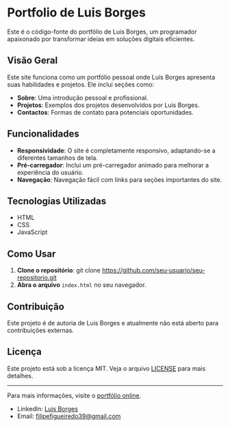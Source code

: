 # Portfolio de Luis Borges

Este é o código-fonte do portfólio de Luis Borges, um programador apaixonado por transformar ideias em soluções digitais eficientes.

## Visão Geral

Este site funciona como um portfólio pessoal onde Luis Borges apresenta suas habilidades e projetos. Ele inclui seções como:

- **Sobre**: Uma introdução pessoal e profissional.
- **Projetos**: Exemplos dos projetos desenvolvidos por Luis Borges.
- **Contactos**: Formas de contato para potenciais oportunidades.

## Funcionalidades

- **Responsividade**: O site é completamente responsivo, adaptando-se a diferentes tamanhos de tela.
- **Pré-carregador**: Inclui um pré-carregador animado para melhorar a experiência do usuário.
- **Navegação**: Navegação fácil com links para seções importantes do site.

## Tecnologias Utilizadas

- HTML
- CSS
- JavaScript

## Como Usar

1. **Clone o repositório**:
   git clone https://github.com/seu-usuario/seu-repositorio.git
2. **Abra o arquivo** `index.html` no seu navegador.

## Contribuição

Este projeto é de autoria de Luis Borges e atualmente não está aberto para contribuições externas.

## Licença

Este projeto está sob a licença MIT. Veja o arquivo [LICENSE](./LICENSE) para mais detalhes.

---

Para mais informações, visite o [portfólio online](https://seu-portfolio.com).
- LinkedIn: [Luis Borges](https://www.linkedin.com/in/luis-borges-123456789/)
- Email: filipefigueiredo39@gmail.com
  
